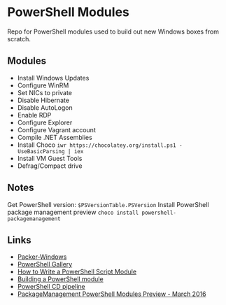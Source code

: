 # PowerShell Modules

Repo for PowerShell modules used to build out new Windows boxes from scratch.

## Modules
- Install Windows Updates
- Configure WinRM
- Set NICs to private
- Disable Hibernate
- Disable AutoLogon
- Enable RDP
- Configure Explorer
- Configure Vagrant account
- Compile .NET Assemblies
- Install Choco `iwr https://chocolatey.org/install.ps1 -UseBasicParsing | iex`
- Install VM Guest Tools
- Defrag/Compact drive

## Notes

Get PowerShell version: `$PSVersionTable.PSVersion`
Install PowerShell package management preview `choco install powershell-packagemanagement`

## Links
- [Packer-Windows](https://github.com/joefitzgerald/packer-windows)
- [PowerShell Gallery](https://msconfiggallery.cloudapp.net/)
- [How to Write a PowerShell Script Module](https://msdn.microsoft.com/en-us/library/dd878340(v=vs.85).aspx)
- [Building a PowerShell module](http://ramblingcookiemonster.github.io/Building-A-PowerShell-Module/)
- [PowerShell CD pipeline](http://ramblingcookiemonster.github.io/PSDeploy-Inception/)
- [PackageManagement PowerShell Modules Preview - March 2016](https://www.microsoft.com/en-us/download/details.aspx?id=51451)
